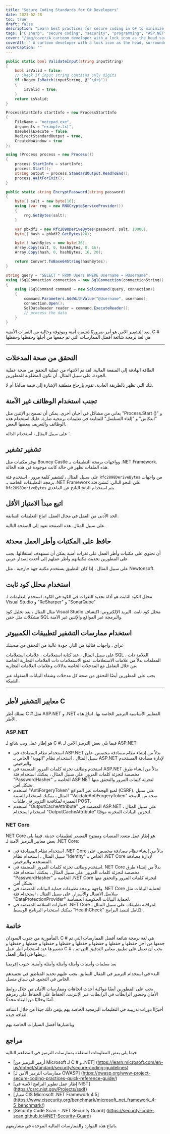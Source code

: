 ```yaml
---
title: "Secure Coding Standards for C# Developers"
date: 2023-02-28
toc: true
draft: false
description: "Learn best practices for secure coding in C# to minimize the risk of security breaches and protect sensitive data."
tags: ["C sharp", "secure coding", "security", "programming", "ASP.NET", ".NET Core", "authentication", "password hashing", "input validation", "cryptography", "least privilege", "static code analyzer", "web applications", "SQL injection", "cross-site scripting", "data protection", "health checks", "session management", "OWASP"]
cover: "/img/cover/A_cartoon_developer_with_a_lock_icon_as_the_head_surrounded.png"
coverAlt: " A cartoon developer with a lock icon as the head, surrounded by code and shielded by a firewall."
coverCaption: ""
---
```

```csharp
public static bool ValidateInput(string inputString)
{
    bool isValid = false;
    // Check if input string contains only digits
    if (Regex.IsMatch(inputString, @"^\d+$"))
    {
        isValid = true;
    }
    return isValid;
}
```
```csharp
ProcessStartInfo startInfo = new ProcessStartInfo
{
    FileName = "notepad.exe",
    Arguments = "example.txt",
    UseShellExecute = false,
    RedirectStandardOutput = true,
    CreateNoWindow = true
};

using (Process process = new Process())
{
    process.StartInfo = startInfo;
    process.Start();
    string output = process.StandardOutput.ReadToEnd();
    process.WaitForExit();
}
```
```csharp
public static string EncryptPassword(string password)
{
    byte[] salt = new byte[16];
    using (var rng = new RNGCryptoServiceProvider())
    {
        rng.GetBytes(salt);
    }

    var pbkdf2 = new Rfc2898DeriveBytes(password, salt, 10000);
    byte[] hash = pbkdf2.GetBytes(20);

    byte[] hashBytes = new byte[36];
    Array.Copy(salt, 0, hashBytes, 0, 16);
    Array.Copy(hash, 0, hashBytes, 16, 20);

    return Convert.ToBase64String(hashBytes);
}
```
```csharp
string query = "SELECT * FROM Users WHERE Username = @Username";
using (SqlConnection connection = new SqlConnection(connectionString))
{
    using (SqlCommand command = new SqlCommand(query, connection))
    {
        command.Parameters.AddWithValue("@Username", username);
        connection.Open();
        SqlDataReader reader = command.ExecuteReader();
        // process the data
    }
}
```

 يعد التشفير الآمن هو أمر ضروريًا لشفرة آمنة وموثوقة وخالية من الثغرات الأمنية. C # هي لغة برمجة شائعة أفضل الممارسات التي تم جمعها من أجلها وحفظها وحفظها  _____  ## التحقق من صحة المدخلات  الطاقة الهادفة إلى المنفعة المالية. لقد تم الانتهاء من عملية التحقق من صحة عملية الجودة. على سبيل المثال. أن تكون المطلوبة للمطورين.   تلك التي تظهر بالطريقة العادية. تقوم بإرجاع منطقية الإشارة إلى قيمة صالحًا أم لا.  ## تجنب استخدام الوظائف غير الآمنة يعاني من مشاكل في أحيان أخرى. يمكن أن تسمح بو الإثنين مثل "Process.Start ()" و "انعكاس" و "إلغاء التسلسل" للمتابعة في تعليمات برمجية ضارة. عليك استخدام هذه الوظائف والتعريف ببعضها البعض.  على سبيل المثال ، استخدام الدالة `. ## تشفير تشفير توفر مكتبات مثل Bouncy Castle وواجهات برمجة التطبيقات بـ .NET Framework. هذه الملفات تظهر في حالة كانت موجودة في هذه الحالة.  على سبيل المثال ، لتشفير كلمة مرور ، استخدم فئة `Rfc2898DeriveBytes` من واجهات برمجة التطبيقات الخاصة بـ .NET Framework على النحو التالي: تُنشئ فئة `Rfc2898DeriveBytes` يتم استخدام الناتج الناتج عن القاعدي.  ## اتبع مبدأ الامتياز الأقل  الحد الأدنى من العمل في مجال العمل. اتباع التعليمات السابقة.  على سبيل المثال. هذه الصفحة تعود إلى الصفحة التالية.  ## حافظ على المكتبات وأطر العمل محدثة  أن تحتوي على مكتبات وأطر العمل على ثغرات أمنية يمكن أن تستهدف استغلالها. يجب على المطورين تحديث مكتباتهم وأطر عملهم إلى أحدث إصدار عربي  على سبيل المثال ، إذا كان التطبيق يستخدم مكتبة جهة خارجية ، مثل Newtonsoft.  ## استخدام محلل كود ثابت  محلل الكود الثابت هو أداة تحديد الثغرات في الكود في الكود. استخدم التعليمات لـ Visual Studio و "ReSharper" و "SonarQube"  مثال المثال ، يعد تحليل كود Visual Studio محلل كود ثابت. البريد الإلكتروني: اكتشاف مشكلات مثل حقن SQL والبرمجة عبر المواقع والإثنين غير الآمنة.  ## استخدام ممارسات التشفير لتطبيقات الكمبيوتر  عراق ، واجهات قتالية من النار. جودة عالية من التحقق من صحبتك  على سبيل المثال ، عند كتابة استعلامات ، علامات استعلامات SQL ، العلامة ذات المعلمات بدلاً من علامات الاستعلامات. تمنع الاستعلامات ذات العلامات التجارية الخاصة من خلال التعامل مع المدخلات الخاصة بدلالات وعلامات العلامات التجارية.   يجب على المطورين أيضًا التحقق من صحة كل مدخلات وشفاء البيانات المنقولة عبر الشبكة.  _____  ## معايير التشفير لأطر C #  تمتلك أطر C # مثل ASP.NET و .NET المعايير الأساسية الترميز الخاصة بها. اتباع هذه الأطر.  ### ASP.NET هو إطار عمل ويب شائع لـ C #. فيما يلي بعض الترميز الآمن لـ ASP.NET:  - استخدام نظام المصادقة في ASP.NET بدلاً من إنشاء نظام مصادقة مخصص. على سبيل المثال ، استخدام نظام "الهوية" الخاص بـ ASP.NET لإدارة مصادقة المستخدم والترخيص. - استخدم وظائف تجزئة كلمات المرور المضمنة في ASP.NET بدلاً من إنشاء طرق مخصصة لتجزئة كلمات المرور. على سبيل المثال ، يمكنك استخدام فئة "PasswordHasher" الخاصة بـ ASP.NET لتجزئة كلمات المرور والتحقق منها بشكل آمن. - استخدم "AntiForgeryToken" لمنع الهجمات عبر المواقع (CSRF). على سبيل المثال ، يمكنك استخدام السمة "ValidateAntiForgeryToken" صحة من الصحة المميزة لمكافحة التزوير في طلبات POST. - استخدم "OutputCacheAttribute" المضمنة في ASP.NET على سبيل المثال ، استخدام استخدام "OutputCacheAttribute" لتخزين البيانات المخزنة مؤقتًا.  ### NET Core NET Core هو إطار عمل متعدد المنصات ومفتوح المصدر لتطبيقات حديثة. فيما يلي بعض معايير الترميز الآمنة لـ .NET Core:  - استخدام نظام المصادقة في .NET Core بدلاً من إنشاء نظام مصادقة مخصص. على سبيل المثال ، استخدام نظام "Identity" الخاص بـ .NET Core لإدارة مصادقة المستخدم والترخيص. - استخدم وظائف تجزئة كلمات المرور المضمنة في. NET Core بدلاً من إنشاء طرق مخصصة لتجزئة كلمات المرور. على سبيل المثال ، يمكنك استخدام فئة "PasswordHasher" الخاصة بـ .NET Core لتجزئة كلمات المرور والتحقق منها بشكل آمن. - واجهة برمجة تطبيقات حماية البيانات المضمنة في .NET Core لحماية البيانات مثل سلاسل الاتصال والأسرار. على سبيل المثال ، استخدام فئة "DataProtectionProvider" لحماية البيانات الحكومية الحساسة. - اختبارات السلامة المضمنة في .NET Core لمراقبة تطبيقك. على سبيل المثال ، يمكنك استخدام البرنامج الوسيط "HealthCheck" الكامل لتنفيذ البرامج.   ## خاتمة المأمورية من جنوب السودان. C # هي لغة برمجة شائعة أفضل الممارسات التي تم جمعها من أجل حفظها و حفظها و حفظها و حفظها و حفظها و حفظها و حفظها و حفظها و تشفيرها عند استخدام أطر عمل C # ، يجب أن تعمل على تطبيق معايير التدقيق التي تم ربطها في إطار العمل.  يعد معلمات وأمنيات وأمثلة وأمثلة وأمثلة وأمنية. جنوب إفريقيا  البدء في استخدام الترميز في المقال السابق. يجب عليهم تحديد المناطق في تجميدهم الخاص في التجمع. في سياق متصل.  يجب على المطورين أيضًا مواكبة أحدث اتجاهات وممارسات الأمان من خلال روابط الأمان وحضور الرابطات في الرابطات عبر الإنترنت. الحفاظ على الحفاظ على رمزهم آمنًا وخاليًا من البقاء محدثًا.  أخيرًا! دورات تدريبية في التعليمات البرمجية الخاصة بهم يؤمن ذلك جيدًا من خلال اعتناقه لثقافة جيدة.  وباعتبارها أفضل السيارات الخاصة بهم  ## مراجع  فيما يلي بعض المعلومات المتعلقة بممارسات الترميز في المطاعم التالية:  - [أرميز الترميز من Microsoft لـ C # و .NET] (https://learn.microsoft.com/en-us/dotnet/standard/security/secure-coding-guidelines) - [ممارسات الترميز الآمن لـ OWASP] (https://owasp.org/www-project-secure-coding-practices-quick-reference-guide/) - [إطار عمل تطوير البرامج الآمنة في NIST] (https://csrc.nist.gov/Projects/ssdf) - [معيار CIS Microsoft .NET Framework 4.5] (https://www.cisecurity.org/benchmark/microsoft_net_framework_4-5_benchmark/) - [Security Code Scan - .NET Security Guard] (https://security-code-scan.github.io/#NET-Security-Guard)  باتباع هذه الموارد والممارسات المالية الموحدة في مشاريعهم.